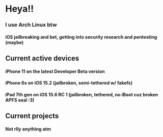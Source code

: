 # Heya!!
### I use Arch Linux btw

#### iOS jailbreaking and bet, getting into security research and pentesting (maybe)

## Current active devices
#### iPhone 11 on the latest Developer Beta version
#### iPhone 6s on iOS 15.2 (jailbroken, semi-tethered w/ fakefs)
#### iPad 7th gen on iOS 15.6 RC 1 (jailbroken, tethered, no iBoot cuz broken APFS seal :3)

## Current projects
#### Not rlly anything atm

